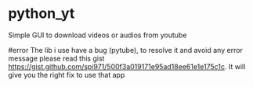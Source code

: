 # python_yt
Simple GUI to download videos or audios from youtube

#error
The lib i use have a bug (pytube), to resolve it and avoid any error message please read this gist https://gist.github.com/spi971/500f3a019171e95ad18ee61e1e175c1c.
It will give you the right fix to use that app 